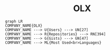 <h1 align="center">OLX</h1>

```mermaid
graph LR
COMPANY_NAME{OLX}
COMPANY_NAME ---> U{Users} ---> UN[27]
COMPANY_NAME ---> R{Repositories} ---> RN[394]
COMPANY_NAME ---> G{Gists} ---> GN[47]
COMPANY_NAME ---> ML{Most Used<br>Languages}
```
